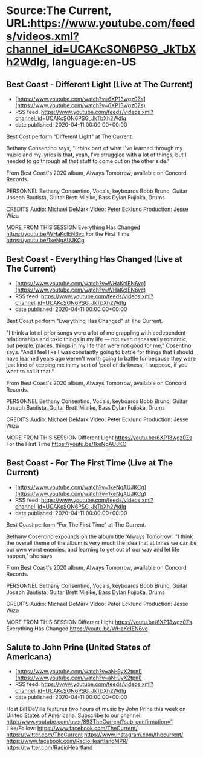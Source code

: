 # Source:The Current, URL:https://www.youtube.com/feeds/videos.xml?channel_id=UCAKcSON6PSG_JkTbXh2WdIg, language:en-US

## Best Coast - Different Light (Live at The Current)
 - [https://www.youtube.com/watch?v=6XP13wgz0Zs](https://www.youtube.com/watch?v=6XP13wgz0Zs)
 - RSS feed: https://www.youtube.com/feeds/videos.xml?channel_id=UCAKcSON6PSG_JkTbXh2WdIg
 - date published: 2020-04-11 00:00:00+00:00

Best Cost perform "Different Light" at The Current.

Bethany Consentino says, "I think part of what I've learned through my music and my lyrics is that, yeah, I've struggled with a lot of things, but I needed to go through all that stuff to come out on the other side."

From Best Coast's 2020 album, Always Tomorrow, available on Concord Records.


PERSONNEL
Bethany Consentino, Vocals, keyboards
Bobb Bruno, Guitar
Joseph Bautista, Guitar
Brett Mielke, Bass
Dylan Fujioka, Drums

CREDITS
Audio: Michael DeMark
Video: Peter Ecklund
Production: Jesse Wiza

MORE FROM THIS SESSION
Everything Has Changed https://youtu.be/WHaKcIEN6vc
For the First Time https://youtu.be/1keNgAUJKCg

## Best Coast - Everything Has Changed (Live at The Current)
 - [https://www.youtube.com/watch?v=WHaKcIEN6vc](https://www.youtube.com/watch?v=WHaKcIEN6vc)
 - RSS feed: https://www.youtube.com/feeds/videos.xml?channel_id=UCAKcSON6PSG_JkTbXh2WdIg
 - date published: 2020-04-11 00:00:00+00:00

Best Coast perform "Everything Has Changed" at The Current.

"I think a lot of prior songs were a lot of me grappling with codependent relationships and toxic things in my life — not even necessarily romantic, but people, places, things in my life that were not good for me," Cosentino says. "And I feel like I was constantly going to battle for things that I should have learned years ago weren't worth going to battle for because they were just kind of keeping me in my sort of 'pool of darkness,' I suppose, if you want to call it that."

From Best Coast's 2020 album, Always Tomorrow, available on Concord Records.

PERSONNEL
Bethany Consentino, Vocals, keyboards
Bobb Bruno, Guitar
Joseph Bautista, Guitar
Brett Mielke, Bass
Dylan Fujioka, Drums

CREDITS
Audio: Michael DeMark
Video: Peter Ecklund
Production: Jesse Wiza

MORE FROM THIS SESSION
Different Light https://youtu.be/6XP13wgz0Zs
For the First Time https://youtu.be/1keNgAUJKC

## Best Coast - For The First Time (Live at The Current)
 - [https://www.youtube.com/watch?v=1keNgAUJKCg](https://www.youtube.com/watch?v=1keNgAUJKCg)
 - RSS feed: https://www.youtube.com/feeds/videos.xml?channel_id=UCAKcSON6PSG_JkTbXh2WdIg
 - date published: 2020-04-11 00:00:00+00:00

Best Coast perform "For The First Time" at The Current. 

Bethany Cosentino expounds on the album title 'Always Tomorrow.' "I think the overall theme of the album is very much the idea that at times we can be our own worst enemies, and learning to get out of our way and let life happen," she says.

From Best Coast's 2020 album, Always Tomorrow, available on Concord Records.

PERSONNEL
Bethany Consentino, Vocals, keyboards
Bobb Bruno, Guitar
Joseph Bautista, Guitar
Brett Mielke, Bass
Dylan Fujioka, Drums

CREDITS
Audio: Michael DeMark
Video: Peter Ecklund
Production: Jesse Wiza

MORE FROM THIS SESSION
Different Light https://youtu.be/6XP13wgz0Zs
Everything Has Changed https://youtu.be/WHaKcIEN6vc

## Salute to John Prine (United States of Americana)
 - [https://www.youtube.com/watch?v=aN-9yX2tpnI](https://www.youtube.com/watch?v=aN-9yX2tpnI)
 - RSS feed: https://www.youtube.com/feeds/videos.xml?channel_id=UCAKcSON6PSG_JkTbXh2WdIg
 - date published: 2020-04-11 00:00:00+00:00

Host Bill DeVille features two hours of music by John Prine this week on United States of Americana.
Subscribe to our channel:
http://www.youtube.com/user/893TheCurrent?sub_confirmation=1
Like/Follow:
https://www.facebook.com/TheCurrent/
https://twitter.com/TheCurrent
https://www.instagram.com/thecurrent/
https://www.facebook.com/RadioHeartlandMPR/
https://twitter.com/RadioHeartland

